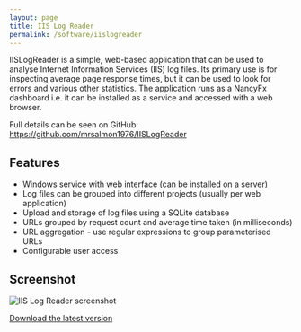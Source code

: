 ```yaml
---
layout: page
title: IIS Log Reader
permalink: /software/iislogreader
---
```


IISLogReader is a simple, web-based application that can be used to analyse Internet Information Services (IIS) log files. Its primary use is for inspecting average page response times, but it can be used to look for errors and various other statistics. The application runs as a NancyFx dashboard i.e. it can be installed as a service and accessed with a web browser.

Full details can be seen on GitHub: <a href="https://github.com/mrsalmon1976/IISLogReader">https://github.com/mrsalmon1976/IISLogReader</a>

## Features

* Windows service with web interface (can be installed on a server)
* Log files can be grouped into different projects (usually per web application)
* Upload and storage of log files using a SQLite database
* URLs grouped by request count and average time taken (in milliseconds)
* URL aggregation - use regular expressions to group parameterised URLs
* Configurable user access

## Screenshot

<img src="{{ 'assets/img/software/screen_iislogreader.png' | relative_url }}" alt="IIS Log Reader screenshot" />

<a href="https://github.com/mrsalmon1976/IISLogReader/releases" class="main">Download the latest version</a>
